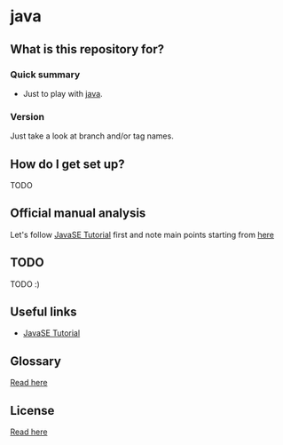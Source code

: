 # java #

## What is this repository for? ##

### Quick summary ###
* Just to play with [java](https://www.java.com/).

### Version ###
Just take a look at branch and/or tag names.

## How do I get set up? ##
TODO

## Official manual analysis ##
Let's follow [JavaSE Tutorial](https://docs.oracle.com/javase/tutorial/) first and note main points starting from [here](se-tutorial.md)

## TODO ##
TODO :)

## Useful links ##
* [JavaSE Tutorial](https://docs.oracle.com/javase/tutorial/)

## Glossary ##
[Read here](GLOSSARY.md)

## License ##
[Read here](LICENSE)
